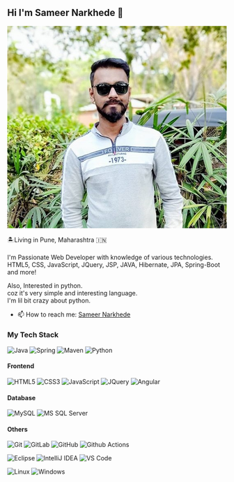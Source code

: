 ## Hi I'm Sameer Narkhede 👋

![Sameer Narkhede](https://github.com/narkhedesam/narkhedesam/blob/master/sam.jpg "Sameer")

:desert_island:Living in Pune, Maharashtra :india:
<br/><br/>
I'm Passionate Web Developer with knowledge of various technologies.<br/>
HTML5, CSS, JavaScript, JQuery, JSP, JAVA, Hibernate, JPA, Spring-Boot and more!

Also, Interested in python.<br/>coz it's very simple and interesting language.<br/>
I'm lil bit crazy about python.

- 📫 How to reach me: [Sameer Narkhede](mailto:narkhedesam@gmail.com?subject=[GitHub]%20From%20Profile)

### My Tech Stack

![Java](http://img.shields.io/badge/-Java-007396?style=flat-square&logo=java&logoColor=ffffff)
![Spring](http://img.shields.io/badge/-Spring-6DB33F?style=flat-square&logo=spring&logoColor=ffffff)
![Maven](http://img.shields.io/badge/-Maven-1565c0?style=flat-square&logo=apache-maven)
![Python](http://img.shields.io/badge/-Python-000000?style=flat-square&logo=python)

#### Frontend
![HTML5](https://img.shields.io/badge/-HTML5-%23E44D27?style=flat-square&logo=html5&logoColor=ffffff)
![CSS3](https://img.shields.io/badge/-CSS3-%231572B6?style=flat-square&logo=css3)
![JavaScript](https://img.shields.io/badge/-JavaScript-%23F7DF1C?style=flat-square&logo=javascript&logoColor=000000&labelColor=%23F7DF1C&color=%23FFCE5A)
![JQuery](https://img.shields.io/badge/-JQuery-%23F7DF1C?style=flat-square&logo=JQuery&logoColor=000000&labelColor=%23F7DF1C&color=%23FFCE5A)
![Angular](https://img.shields.io/badge/-Angular-red?style=flat-square&logo=angular&logoColor=ffffff)

#### Database
![MySQL](http://img.shields.io/badge/-MySQL-blue?style=flat-square&logo=MySQL&logoColor=ffffff)
![MS SQL Server](http://img.shields.io/badge/-MS%20SQL%20Server-CC2927?style=flat-square&logo=microsoft-sql-server&logoColor=ffffff)

#### Others
![Git](https://img.shields.io/badge/-Git-%23F05032?style=flat-square&logo=git&logoColor=%23ffffff)
![GitLab](https://img.shields.io/badge/-GitLab-FCA121?style=flat-square&logo=gitlab)
![GitHub](https://img.shields.io/badge/-GitHub-181717?style=flat-square&logo=github)
![Github Actions](http://img.shields.io/badge/-Github%20Actions-2088FF?style=flat-square&logo=github-actions&logoColor=ffffff)

![Eclipse](http://img.shields.io/badge/-Eclipse-2c225500?style=flat-square&logo=eclipse&logoColor=2c2255)
![IntelliJ IDEA](http://img.shields.io/badge/-IntelliJ%20IDEA-000000?style=flat-square&logo=intellij-idea&logoColor=ffffff)
![VS Code](http://img.shields.io/badge/-VS%20Code-007ACC?style=flat-square&logo=visual-studio-code&logoColor=ffffff)


![Linux](http://img.shields.io/badge/-Linux-A81D33?style=flat-square&logo=linux&logoColor=ffffff)
![Windows](http://img.shields.io/badge/-Windows-0078D6?style=flat-square&logo=windows&logoColor=ffffff)
